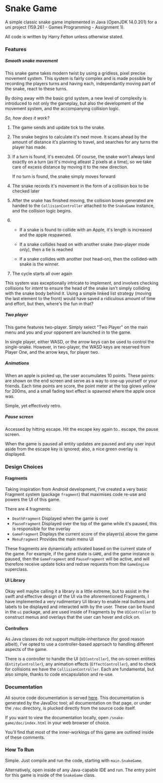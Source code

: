 # Snake Game

A simple classic snake game implemented in Java (OpenJDK 14.0.201) for a uni project (159.261 - Games Programming - Assignment 1).

All code is written by Harry Felton unless otherwise stated.

### Features
##### Smooth snake movement
This snake game takes modern twist by using a gridless, pixel precise movement system. This system is fairly complex and
is made possible by recording the players turns and having each, independantly moving part of the snake, react to these turns.

By doing away with the basic grid system, a new level of complexity is introduced to not only the gameplay, but also the development
of the movement system, and the accompanying collision logic.

*So, how does it work?*
1. The game sends and update tick to the snake.
2. The snake begins to calculate it's next move. It scans ahead by the amount of distance it's planning to travel,
and searches for any turns the player has made.
3. If a turn is found, it's executed. Of course, the snake won't always land exactly on a turn (as it's moving atleast 2 pixels
at a time), so we take care of excess distance by moving it to the new direction.
    
    If no turn is found, the snake simply moves forward
4. The snake records it's movement in the form of a collision box to be checked later
5. After the snake has finished moving, the collision boxes generated are handed to the `CollisionController` attached
to the `SnakeGame` instance, and the collision logic begins.
6.  * If a snake is found to collide with an Apple, it's length is increased and the apple respawned.

    * If a snake collides head on with another snake (two-player mode only), then a tie is reached

    * If a snake collides with another (not head-on), then the collided-with snake is the winner.
7. The cycle starts all over again

This system was exceptionally intricate to implement, and involves checking collisions for _intent_ to ensure the head of
the snake isn't simply colliding with the snake body behind it. Using a simple linked list strategy (moving the last element
to the front) would have saved a ridiculous amount of time and effort, but then, where's the fun in that?
##### Two player
This game features two-player. Simply select "Two Player" on the main menu and you and your opponent are launched in to the game.

In single player, either WASD, or the arrow keys can be used to control the single-snake. However, in two-player, the WASD keys
are reserved from Player One, and the arrow keys, for player two.
##### Animations
When an apple is picked up, the user accumulates 10 points. These points are shown on the end screen and serve as a way to
one-up yourself or your friends. Each time points are score, the point meter at the top glows yellow for 200ms, and a small
fading text effect is spawned where the apple once was.

Simple, yet effectively retro.

##### Pause screen
Accessed by hitting escape. Hit the escape key again to.. escape, the pause screen.

When the game is paused all entity updates are paused and any user input aside from the escape key is ignored; also, a nice
green overlay is displayed.

### Design Choices
#### Fragments
Taking inspiration from Android development, I've created a very basic Fragment system (package `fragment`) that maximises
code re-use and powers the UI of this game.

There are 4 fragments:
- `DeathFragment` Displayed when the game is over
- `PauseFragment` Displayed over the top of the game while it's paused, this is responsible for the overlay
- `GameFragment` Displays the current score of the player(s) above the game
- `MenuFragment` Provides the main menu UI

These fragments are dynamically activated based on the current state of the game. For example, if the game state is `GAME`,
and the game instance is paused, then the `GameFragment` and `PauseFragment` will be active, and will therefore receive update
ticks and redraw requests from the `GameEngine` superclass.

#### UI Library
Okay well maybe calling it a library is a little extreme, but to assist in the swift and effective design of the UI via
the aforementioned Fragments, I have implemented a very rudimentary UI library to enable real buttons and labels to be
displayed and interacted with by the user. These can be found in the `ui` package, and are used inside of Fragments by the
`UIController` to construct menus and overlays that the user can hover and click on.

#### Controllers
As Java classes do not support multiple-inheritance (for good reason albeit), I've opted to use a controller-based approach
to handling different aspects of the game.

There is a controller to handle the UI (`UIController`), the on-screen entities (`EntityController`), any animation effects (`EffectController`),
and to check for collisions we have the `CollisionController`. Each are fundamental, but also simple, thanks to code encapsulation and re-use.

### Documentation
All source code documentation is served [here](https://hbomb79.gitlab.io/snake-game/). This documentation
is generated by the JavaDoc tool; all documentation on that page, or under the `/doc` directory, is plucked directly
from the source code itself.

If you want to view the documentation locally, open `/snake-game/doc/index.html` in your web browser of choice.

You'll find that most of the inner-workings of this game are outlined inside of these comments.

### How To Run
Simple. Just compile and run the code, starting with `main.SnakeGame`.

Alternatively, open inside of any Java-capable IDE and run. The entry point for this game is inside of the `SnakeGame` class.


